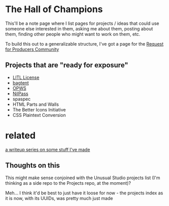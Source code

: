 # The Hall of Champions

This'll be a note page where I list pages for projects / ideas that could use someone else interested in them, asking me about them, posting about them, finding other people who might want to work on them, etc.

To build this out to a generalizable structure, I've got a page for the [Request for Producers Community](49561f8d-d2d5-42b7-ac0a-d22683a1f0c3.md)

## Projects that are "ready for exposure"

- [LITL License](85976bf3-35c9-4f21-83ff-2e20ae91379c.md)
- [bagtent](ba00b8cb-9d05-4aef-bd50-0990f82dd723.md)
- [OPWS](144ec8bd-d6cb-47b7-aa60-7220f6d5b4f2.md)
- [NilPass](7e171d29-590d-4636-9c2e-80cdaef10e92.md)
- spaspec
- HTML Parts and Walls
- The Better Icons Initiative
- CSS Plaintext Conversion

# related

[a writeup series on some stuff I've made](f1403399-a887-4262-aac6-292035465eab.md)

## Thoughts on this

This might make sense conjoined with the Unusual Studio projects list (I'm thinking as a side repo to the Projects repo, at the moment)?

Meh... I think it'd be best to just have it loose for now - the projects index as it is now, with its UUIDs, was pretty much just made
